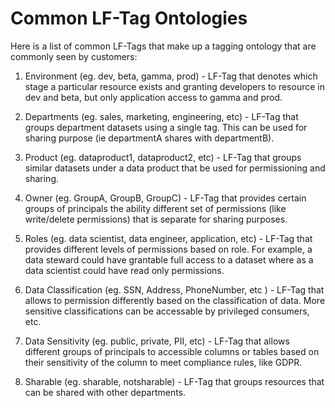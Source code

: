 # Common LF-Tag Ontologies

Here is a list of common LF-Tags that make up a tagging ontology that are commonly seen by customers:

1. Environment (eg. dev, beta, gamma, prod) - LF-Tag that denotes which stage a particular resource exists and granting developers to resource in dev and beta, but only application access to gamma and prod.

2. Departments (eg. sales, marketing, engineering, etc) - LF-Tag that groups department datasets using a single tag. This can be used for sharing purpose (ie departmentA shares with departmentB).

3. Product (eg. dataproduct1, dataproduct2, etc) - LF-Tag that groups similar datasets under a data product that be used for permissioning and sharing.
4. Owner (eg. GroupA, GroupB, GroupC) - LF-Tag that provides certain groups of principals the ability different set of permissions (like write/delete permissions) that is separate for sharing purposes. 

5. Roles (eg. data scientist, data engineer, application, etc) - LF-Tag that provides different levels of permissions based on role. For example, a data steward could have grantable full access to a dataset where as a data scientist could have read only permissions.

6. Data Classification (eg. SSN, Address, PhoneNumber, etc ) - LF-Tag that allows to permission differently based on the classification of data. More sensitive classifications can be accessable by privileged consumers, etc.

7. Data Sensitivity (eg. public, private, PII, etc) - LF-Tag that allows different groups of principals to accessible columns or tables based on their sensitivity of the column to meet compliance rules, like GDPR. 

8. Sharable (eg. sharable, notsharable) - LF-Tag that groups resources that can be shared with other departments.  
 
